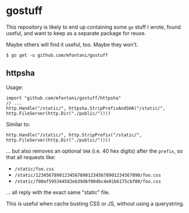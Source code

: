 # gostuff

This repository is likely to end up containing some `go` stuff I wrote, found
useful, and want to keep as a separate package for reuse.

Maybe others will find it useful, too. Maybe they won't.

```
$ go get -u github.com/mfontani/gostuff
```

## httpsha

Usage:

```
import "github.com/mfontani/gostuff/httpsha"
// ...
http.Handle("/static/", httpsha.StripPrefixAndSHA("/static/", http.FileServer(http.Dir("./public/"))))
```

Similar to:

```
http.Handle("/static/", http.StripPrefix("/static/", http.FileServer(http.Dir("./public/"))))
```

... but also removes an optional `SHA` (i.e. 40 hex digits) after the `prefix`,
so that all requests like:

* `/static/foo.css`
* `/static/1234567890123456789012345678901234567890/foo.css`
* `/static/f00af595344582eb39d6f004bc4e01b6175cbf00/foo.css`

... all reply with the exact same "static" file.

This is useful when cache busting CSS or JS, without using a querystring.
